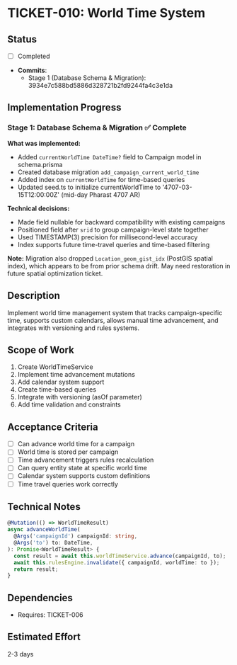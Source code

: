 # TICKET-010: World Time System

## Status

- [ ] Completed
- **Commits**:
  - Stage 1 (Database Schema & Migration): 3934e7c588bd5886d328721b2fd9244fa4c3e1da

## Implementation Progress

### Stage 1: Database Schema & Migration ✅ Complete

**What was implemented:**

- Added `currentWorldTime DateTime?` field to Campaign model in schema.prisma
- Created database migration `add_campaign_current_world_time`
- Added index on `currentWorldTime` for time-based queries
- Updated seed.ts to initialize currentWorldTime to '4707-03-15T12:00:00Z' (mid-day Pharast 4707 AR)

**Technical decisions:**

- Made field nullable for backward compatibility with existing campaigns
- Positioned field after `srid` to group campaign-level state together
- Used TIMESTAMP(3) precision for millisecond-level accuracy
- Index supports future time-travel queries and time-based filtering

**Note:** Migration also dropped `Location_geom_gist_idx` (PostGIS spatial index), which appears to be from prior schema drift. May need restoration in future spatial optimization ticket.

## Description

Implement world time management system that tracks campaign-specific time, supports custom calendars, allows manual time advancement, and integrates with versioning and rules systems.

## Scope of Work

1. Create WorldTimeService
2. Implement time advancement mutations
3. Add calendar system support
4. Create time-based queries
5. Integrate with versioning (asOf parameter)
6. Add time validation and constraints

## Acceptance Criteria

- [ ] Can advance world time for a campaign
- [ ] World time is stored per campaign
- [ ] Time advancement triggers rules recalculation
- [ ] Can query entity state at specific world time
- [ ] Calendar system supports custom definitions
- [ ] Time travel queries work correctly

## Technical Notes

```typescript
@Mutation(() => WorldTimeResult)
async advanceWorldTime(
  @Args('campaignId') campaignId: string,
  @Args('to') to: DateTime,
): Promise<WorldTimeResult> {
  const result = await this.worldTimeService.advance(campaignId, to);
  await this.rulesEngine.invalidate({ campaignId, worldTime: to });
  return result;
}
```

## Dependencies

- Requires: TICKET-006

## Estimated Effort

2-3 days
